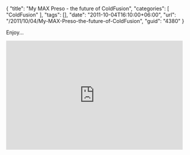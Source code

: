 {
	"title": "My MAX Preso - the future of ColdFusion",
	"categories": [
		"ColdFusion"
	],
	"tags": [],
	"date": "2011-10-04T16:10:00+06:00",
	"url": "/2011/10/04/My-MAX-Preso-the-future-of-ColdFusion",
	"guid": "4380"
}

Enjoy...

<iframe title="AdobeTV Video Player" width="480" height="296" src="http://tv.adobe.com/embed/803/11209/" frameborder="0" allowfullscreen scrolling="no"></iframe>